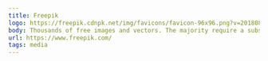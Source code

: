 ```yaml
---
title: Freepik
logo: https://freepik.cdnpk.net/img/favicons/favicon-96x96.png?v=2018082101
body: Thousands of free images and vectors. The majority require a subscription but with enough hunting you can find what you need.
url: https://www.freepik.com/
tags: media
---
```

